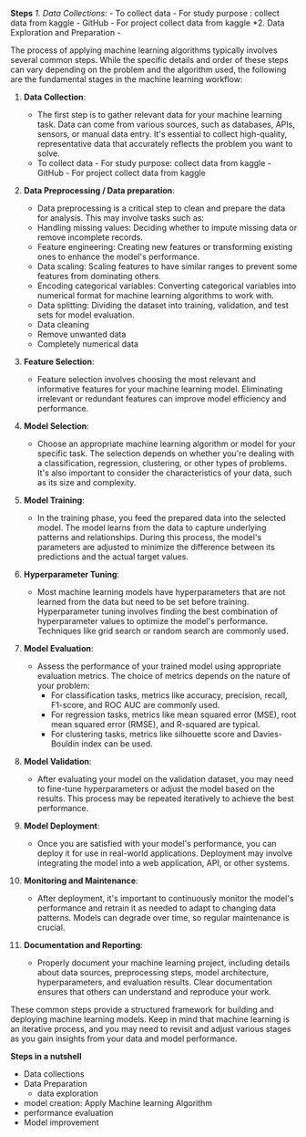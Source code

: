 **Steps**
    *1. Data Collections:*
        - To collect data
            - For study purpose : collect data from kaggle
            - GitHub
            - For project collect data from kaggle
    *2. Data Exploration and Preparation
        -

The process of applying machine learning algorithms typically involves several common steps. While the specific details and order of these steps can vary depending on the problem and the algorithm used, the following are the fundamental stages in the machine learning workflow:

1. **Data Collection**:
   - The first step is to gather relevant data for your machine learning task. Data can come from various sources, such as databases, APIs, sensors, or manual data entry. It's essential to collect high-quality, representative data that accurately reflects the problem you want to solve.
   - To collect data
            - For study purpose: collect data from kaggle
            - GitHub
            - For project collect data from kaggle
2. **Data Preprocessing / Data preparation**:
   - Data preprocessing is a critical step to clean and prepare the data for analysis. This may involve tasks such as:
   - Handling missing values: Deciding whether to impute missing data or remove incomplete records.
   - Feature engineering: Creating new features or transforming existing ones to enhance the model's performance.
   - Data scaling: Scaling features to have similar ranges to prevent some features from dominating others.
   - Encoding categorical variables: Converting categorical variables into numerical format for machine learning algorithms to work with.
   - Data splitting: Dividing the dataset into training, validation, and test sets for model evaluation.
   - Data cleaning
   - Remove unwanted data
   - Completely numerical data

3. **Feature Selection**:
   - Feature selection involves choosing the most relevant and informative features for your machine learning model. Eliminating irrelevant or redundant features can improve model efficiency and performance.

4. **Model Selection**:
   - Choose an appropriate machine learning algorithm or model for your specific task. The selection depends on whether you're dealing with a classification, regression, clustering, or other types of problems. It's also important to consider the characteristics of your data, such as its size and complexity.

5. **Model Training**:
   - In the training phase, you feed the prepared data into the selected model. The model learns from the data to capture underlying patterns and relationships. During this process, the model's parameters are adjusted to minimize the difference between its predictions and the actual target values.

6. **Hyperparameter Tuning**:
   - Most machine learning models have hyperparameters that are not learned from the data but need to be set before training. Hyperparameter tuning involves finding the best combination of hyperparameter values to optimize the model's performance. Techniques like grid search or random search are commonly used.

7. **Model Evaluation**:
   - Assess the performance of your trained model using appropriate evaluation metrics. The choice of metrics depends on the nature of your problem:
     - For classification tasks, metrics like accuracy, precision, recall, F1-score, and ROC AUC are commonly used.
     - For regression tasks, metrics like mean squared error (MSE), root mean squared error (RMSE), and R-squared are typical.
     - For clustering tasks, metrics like silhouette score and Davies-Bouldin index can be used.

8. **Model Validation**:
   - After evaluating your model on the validation dataset, you may need to fine-tune hyperparameters or adjust the model based on the results. This process may be repeated iteratively to achieve the best performance.

9. **Model Deployment**:
   - Once you are satisfied with your model's performance, you can deploy it for use in real-world applications. Deployment may involve integrating the model into a web application, API, or other systems.

10. **Monitoring and Maintenance**:
    - After deployment, it's important to continuously monitor the model's performance and retrain it as needed to adapt to changing data patterns. Models can degrade over time, so regular maintenance is crucial.

11. **Documentation and Reporting**:
    - Properly document your machine learning project, including details about data sources, preprocessing steps, model architecture, hyperparameters, and evaluation results. Clear documentation ensures that others can understand and reproduce your work.

These common steps provide a structured framework for building and deploying machine learning models. Keep in mind that machine learning is an iterative process, and you may need to revisit and adjust various stages as you gain insights from your data and model performance.

**Steps in a nutshell**
- Data collections
- Data Preparation
  - data exploration
- model creation: Apply Machine learning Algorithm
- performance evaluation
- Model improvement 